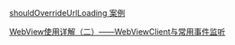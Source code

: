 


[shouldOverrideUrlLoading  案例](https://github.com/Seachal/tbs_sdk_thirdapp_44085_update/blob/master/SDK%25E6%258E%25A5%25E5%2585%25A5%25E7%25A4%25BA%25E4%25BE%258B-Android%2520Studio/X5WebDemo/app/src/main/java/com/example/test_webview_demo/shouldOverrideUrlLoading/readme.md)


[WebView使用详解（二）——WebViewClient与常用事件监听](https://github.com/Seachal/tbs_sdk_thirdapp_44085_update/blob/master/SDK%25E6%258E%25A5%25E5%2585%25A5%25E7%25A4%25BA%25E4%25BE%258B-Android%2520Studio/X5WebDemo/WebView%25E4%25BD%25BF%25E7%2594%25A8%25E8%25AF%25A6%25E8%25A7%25A3%25EF%25BC%2588%25E4%25BA%258C%25EF%25BC%2589%25E2%2580%2594%25E2%2580%2594WebViewClient%25E4%25B8%258E%25E5%25B8%25B8%25E7%2594%25A8%25E4%25BA%258B%25E4%25BB%25B6%25E7%259B%2591%25E5%2590%25AC.md)